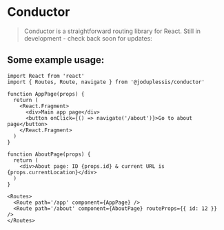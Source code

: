 # Conductor

> Conductor is a straightforward routing library for React. Still in development - check back soon for updates:

## Some example usage:
```
import React from 'react'
import { Routes, Route, navigate } from '@joduplessis/conductor'

function AppPage(props) {
  return (
  	<React.Fragment>
      <div>Main app page</div>
      <button onClick={() => navigate('/about')}>Go to about page</button>
    </React.Fragment>
  )
}

function AboutPage(props) {
  return (
    <div>About page: ID {props.id} & current URL is {props.currentLocation}</div>
  )
}

<Routes>
  <Route path='/app' component={AppPage} />
  <Route path='/about' component={AboutPage} routeProps={{ id: 12 }} />
</Routes>
```